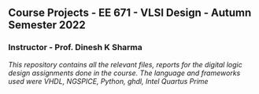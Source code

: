 ##  Course Projects - EE 671 - VLSI Design - Autumn Semester 2022
### Instructor - Prof. Dinesh K Sharma
*This repository contains all the relevant files, reports for the digital logic design assignments done in the course. The language and frameworks used were VHDL, NGSPICE, Python, ghdl, Intel Quartus Prime*
